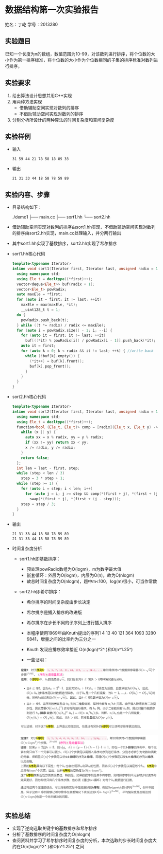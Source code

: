 # 数据结构第一次实验报告

姓名：丁屹	学号：2013280

## 实验题目

已知一个长度为n的数组，数值范围为10-99，对该数列进行排序，将个位数的大小作为第一排序标准，将十位数的大小作为个位数相同的子集的排序标准对数列进行排序。

## 实验要求

1. 给出算法设计思想并用C++实现
2. 用两种方法实现
   - 借助辅助空间实现对数列的排序
   - 不借助辅助空间实现对数列的排序
3. 分别分析所设计的两种算法的时间复杂度和空间复杂度
## 实验样例

- 输入

  ```shell
  31 59 44 21 78 58 18 89 33
  ```

- 输出

  ```shell
  21 31 33 44 18 58 78 59 89
  ```

## 实验内容、步骤

- 目录结构如下：

  ./demo1
  ├── main.cc
  ├── sort1.hh
  └── sort2.hh

- 借助辅助空间实现对数列的排序由sort1.hh实现，不借助辅助空间实现对数列的排序由sort2.hh实现，main.cc处理输入，并分两行输出

- 其中sort1.hh实现了基数排序，sort2.hh实现了希尔排序
  
- sort1.hh核心代码

  ```c++
  template<typename Iterator>
  inline void sort1(Iterator first, Iterator last, unsigned radix = 10) {
    using namespace std;
    using Ele_t = decltype((*first)++);
    vector<deque<Ele_t>> buf(radix + 1);
    vector<Ele_t> powRadix;
    auto maxEle = *first;
    for (auto it = first; it != last; ++it)
      maxEle = max(maxEle, *it);
      __uint128_t t = 1;
    do {
      powRadix.push_back(t);
    } while ((t *= radix) / radix <= maxEle);
    for (auto i = powRadix.size() - 1; i; --i) {
      for (auto it = first; it != last; ++it)
        buf[((*it) % powRadix[i]) / powRadix[i - 1]].push_back(*it); //hash
      auto it = first;
      for (auto k = 0; k < radix && it != last; ++k) { //write back
        while (!buf[k].empty()) {
          (*it++) = buf[k].front();
          buf[k].pop_front();
        }
      }
    }
  }
  ```

- sort2.hh核心代码

  ```c++
  template<typename Iterator>
  inline void sort2(Iterator first, Iterator last, unsigned radix = 10) {
    using namespace std;
    using Ele_t = decltype((*first)++);
    function<bool (Ele_t, Ele_t)> comp = [radix](Ele_t x, Ele_t y) -> bool {
      while (x || y) {
        auto xx = x % radix, yy = y % radix;
        if (xx != yy) return xx < yy;
        x /= radix, y /= radix;
      }
      return false;
    };
    int len = last - first, step;
    while (step < len / 3)
      step = 3 * step + 1;
    while (step >= 1) {
      for (auto i = step; i < len; i++)
        for (auto j = i; j >= step && comp(*(first + j), *(first + (j - step))); j -= step)
          swap(*(first + j), *(first + (j - step)));
      step = step / 3;
    }
  }
  ```

- 输出

  ```shell
  21 31 33 44 18 58 78 59 89
  21 31 33 44 18 58 78 59 89
  ```

- 时间复杂度分析

  - sort1.hh即基数排序：
    - 预处理powRadix数组为O(logm)，m为数字最大值
    - 嵌套循环：外层为O(logm)，内层为O(n)，故为O(nlogm)
    - 故总时间复杂度为O(nlogm)，题中m<100，log(m)很小，可当作常数
    
  - sort2.hh即希尔排序：

    - 希尔排序的时间复杂度由步长决定

    - 希尔排序是插入排序的改进版

    - 希尔排序在步长不同的子序列上进行插入排序

    - 本程序使用1969年由Knuth提出的序列1 4 13 40 121 364 1093 3280 9841，增量之间的比率约为三分之一

    - Knuth 发现应排序效率接近 O(n(logn)^2^ )和O(n^1.25^) 

    - 一些证明：

    ![image-20211027210709555](report.assets/image-20211027210709555.png)

    ![image-20211027210738227](report.assets/image-20211027210738227.png)

## 实验总结

- 实现了逆向选取关键字的基数排序和希尔排序
- 分析了基数排序的时间复杂度为O(nlogm)
- 查阅资料并学习了希尔排序时间复杂度的分析，本次选取的步长时间复杂度大约在O(n(logn)^2^ )和O(n^1.25^) 之间
